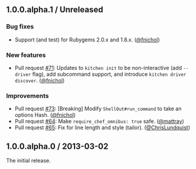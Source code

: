 ## 1.0.0.alpha.1 / Unreleased

### Bug fixes

* Support (and test) for Rubygems 2.0.x and 1.8.x. ([@fnichol][])

### New features

* Pull request [#71][]: Updates to `kitchen init` to be non-interactive (add `--driver` flag), add subcommand support, and introduce `kitchen driver discover`. ([@fnichol][])

### Improvements

* Pull request [#73][]: [Breaking] Modify `ShellOut#run_command` to take an options Hash. ([@fnichol][])
* Pull request [#64][]: Make `require_chef_omnibus: true` safe. ([@mattray][])
* Pull request [#65][]: Fix for line length and style (tailor). ([@ChrisLundquist][])


## 1.0.0.alpha.0 / 2013-03-02

The initial release.

<!--- The following link definition list is generated by PimpMyChangelog --->
[#64]: https://github.com/opscode/test/issues/64
[#65]: https://github.com/opscode/test/issues/65
[#71]: https://github.com/opscode/test/issues/71
[#73]: https://github.com/opscode/test/issues/73
[@ChrisLundquist]: https://github.com/ChrisLundquist
[@fnichol]: https://github.com/fnichol
[@mattray]: https://github.com/mattray
